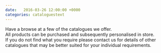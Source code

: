 ```yaml
---
date:   2016-03-26 12:00:00 +0000
categories: cataloguestext
---
```

Have a browse at a few of the catalogues we offer.   
All products can be purchased and subsequently personalised in store.   
If you do not find what you require please contact us for details of other catalogues that may be better suited for your individual requirements.
